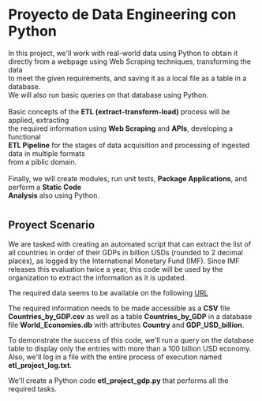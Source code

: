 # Proyecto de Data Engineering con Python

In this project, we'll work with real-world data using Python to obtain it<br>
directly from a webpage using Web Scraping techniques, transforming the data<br>
to meet the given requirements, and saving it as a local file as a table in a database.<br>
We will also run basic queries on that database using Python.<br>
<br>
Basic concepts of the <strong>ETL (extract-transform-load)</strong> process will be applied, extracting<br>
the required information using <strong>Web Scraping</strong> and <strong>APIs</strong>, developing a functional<br>
<strong>ETL Pipeline</strong> for the stages of data acquisition and processing of ingested data in multiple formats<br>
from a piblic domain.<br>
<br>
Finally, we will create modules, run unit tests, <strong>Package Applications</strong>, and perform a <strong>Static Code<br>
Analysis</strong> also using Python.

# <h2>Proyect Scenario</h2>
We are tasked with creating an automated script that can extract the list of all countries in order of their GDPs in billion USDs (rounded to 2 decimal places), as logged by the International Monetary Fund (IMF). Since IMF releases this evaluation twice a year, this code will be used by the organization to extract the information as it is updated.

The required data seems to be available on the following <a href="https://web.archive.org/web/20230902185326/https://en.wikipedia.org/wiki/List_of_countries_by_GDP_%28nominal%29" target="_blank">URL</a>

<p>
The required information needs to be made accessible as a <strong>CSV</strong> file 
<strong>Countries_by_GDP.csv</strong> as well as a table <strong>Countries_by_GDP</strong> 
in a database file <strong>World_Economies.db</strong> with attributes 
<strong>Country</strong> and <strong>GDP_USD_billion</strong>.
</p>

<p>
To demonstrate the success of this code, we'll run a query on the database table to display only the entries with more than a 100 billion USD economy. Also, we'll log in a file with the entire process of execution named 
<strong>etl_project_log.txt</strong>.
</p>

<p>
We'll create a Python code <strong>etl_project_gdp.py</strong> that performs all the required tasks.
</p>

